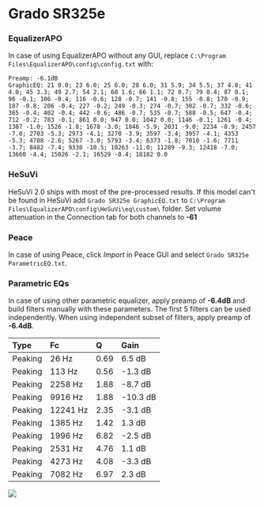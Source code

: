 # Grado SR325e

### EqualizerAPO
In case of using EqualizerAPO without any GUI, replace `C:\Program Files\EqualizerAPO\config\config.txt`
with:
```
Preamp: -6.1dB
GraphicEQ: 21 0.0; 23 6.0; 25 6.0; 28 6.0; 31 5.9; 34 5.5; 37 4.8; 41 4.0; 45 3.3; 49 2.7; 54 2.1; 60 1.6; 66 1.1; 72 0.7; 79 0.4; 87 0.1; 96 -0.1; 106 -0.4; 116 -0.6; 128 -0.7; 141 -0.8; 155 -0.8; 170 -0.9; 187 -0.8; 206 -0.4; 227 -0.2; 249 -0.3; 274 -0.7; 302 -0.7; 332 -0.6; 365 -0.4; 402 -0.4; 442 -0.6; 486 -0.7; 535 -0.7; 588 -0.5; 647 -0.4; 712 -0.2; 783 -0.1; 861 0.0; 947 0.0; 1042 0.0; 1146 -0.1; 1261 -0.4; 1387 -1.0; 1526 -1.8; 1678 -3.0; 1846 -5.9; 2031 -9.0; 2234 -8.9; 2457 -7.0; 2703 -5.3; 2973 -4.1; 3270 -3.9; 3597 -3.4; 3957 -4.1; 4353 -5.3; 4788 -2.6; 5267 -3.0; 5793 -3.4; 6373 -1.8; 7010 -1.6; 7711 -3.7; 8482 -7.4; 9330 -10.5; 10263 -11.0; 11289 -9.3; 12418 -7.0; 13660 -4.4; 15026 -2.1; 16529 -0.4; 18182 0.0
```

### HeSuVi
HeSuVi 2.0 ships with most of the pre-processed results. If this model can't be found in HeSuVi add
`Grado SR325e GraphicEQ.txt` to `C:\Program Files\EqualizerAPO\config\HeSuVi\eq\custom\` folder.
Set volume attenuation in the Connection tab for both channels to **-61**

### Peace
In case of using Peace, click *Import* in Peace GUI and select `Grado SR325e ParametricEQ.txt`.

### Parametric EQs
In case of using other parametric equalizer, apply preamp of **-6.4dB** and build filters manually
with these parameters. The first 5 filters can be used independently.
When using independent subset of filters, apply preamp of **-6.4dB**.

| Type    | Fc       |    Q | Gain     |
|:--------|:---------|:-----|:---------|
| Peaking | 26 Hz    | 0.69 | 6.5 dB   |
| Peaking | 113 Hz   | 0.56 | -1.3 dB  |
| Peaking | 2258 Hz  | 1.88 | -8.7 dB  |
| Peaking | 9916 Hz  | 1.88 | -10.3 dB |
| Peaking | 12241 Hz | 2.35 | -3.1 dB  |
| Peaking | 1385 Hz  | 1.42 | 1.3 dB   |
| Peaking | 1996 Hz  | 6.82 | -2.5 dB  |
| Peaking | 2531 Hz  | 4.76 | 1.1 dB   |
| Peaking | 4273 Hz  | 4.08 | -3.3 dB  |
| Peaking | 7082 Hz  | 6.97 | 2.3 dB   |

![](https://raw.githubusercontent.com/jaakkopasanen/AutoEq/master/results/rtings/avg/Grado%20SR325e/Grado%20SR325e.png)